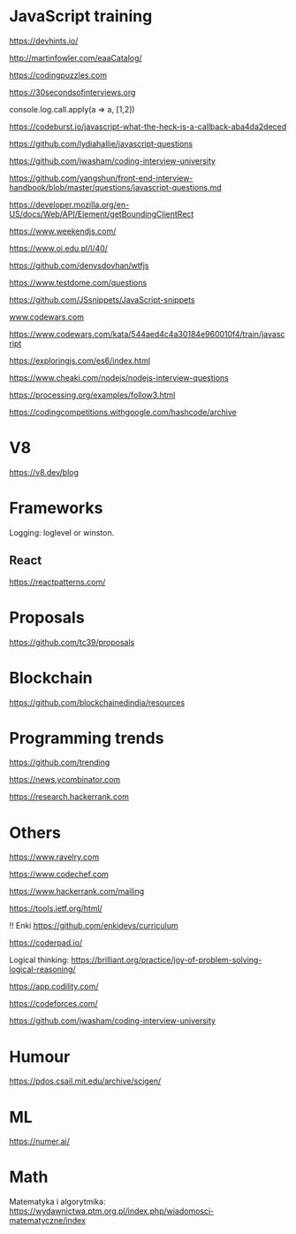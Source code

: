 # JavaScript training

https://devhints.io/

http://martinfowler.com/eaaCatalog/

https://codingpuzzles.com

https://30secondsofinterviews.org

console.log.call.apply(a => a, [1,2])

https://codeburst.io/javascript-what-the-heck-is-a-callback-aba4da2deced

https://github.com/lydiahallie/javascript-questions

https://github.com/jwasham/coding-interview-university

https://github.com/yangshun/front-end-interview-handbook/blob/master/questions/javascript-questions.md

https://developer.mozilla.org/en-US/docs/Web/API/Element/getBoundingClientRect

https://www.weekendjs.com/

https://www.oi.edu.pl/l/40/

https://github.com/denysdovhan/wtfjs

https://www.testdome.com/questions

https://github.com/JSsnippets/JavaScript-snippets

www.codewars.com

https://www.codewars.com/kata/544aed4c4a30184e960010f4/train/javascript

https://exploringjs.com/es6/index.html

https://www.cheaki.com/nodejs/nodejs-interview-questions

https://processing.org/examples/follow3.html

https://codingcompetitions.withgoogle.com/hashcode/archive

# V8

https://v8.dev/blog


# Frameworks

 Logging: loglevel or winston. 


## React

https://reactpatterns.com/


# Proposals

https://github.com/tc39/proposals


# Blockchain

https://github.com/blockchainedindia/resources


# Programming trends

https://github.com/trending

https://news.ycombinator.com

https://research.hackerrank.com


# Others

https://www.ravelry.com

https://www.codechef.com

https://www.hackerrank.com/mailing

https://tools.ietf.org/html/

!! Enki https://github.com/enkidevs/curriculum

https://coderpad.io/

Logical thinking: https://brilliant.org/practice/joy-of-problem-solving-logical-reasoning/

https://app.codility.com/

https://codeforces.com/

https://github.com/jwasham/coding-interview-university

# Humour

https://pdos.csail.mit.edu/archive/scigen/

# ML

https://numer.ai/

# Math

Matematyka i algorytmika: https://wydawnictwa.ptm.org.pl/index.php/wiadomosci-matematyczne/index
